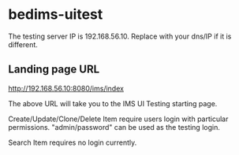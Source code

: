 bedims-uitest
==============

The testing server IP is 192.168.56.10. Replace with your dns/IP if it is different.

Landing page URL
-------------------
http://192.168.56.10:8080/ims/index

The above URL will take you to the IMS UI Testing starting page. 

Create/Update/Clone/Delete Item require users login with particular permissions. "admin/password" can be used as the testing login.

Search Item requires no login currently.  
